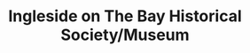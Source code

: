 ---
layout: repo
title: "Ingleside on The Bay Historical Society/Museum"
id: 16979
permalink: repos/16979/
---